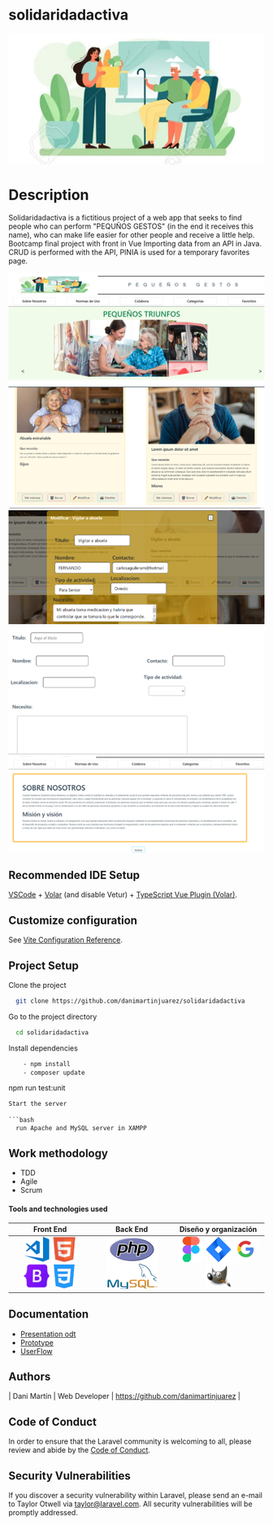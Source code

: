 # solidaridadactiva
![Logo](https://github.com/danimartinjuarez/solidaridadactiva/blob/master/public/logo.png)

# Description

Solidaridadactiva is a fictitious project of a web app that seeks to find people who can perform "PEQUÑOS GESTOS" (in the end it receives this name), who can make life easier for other people and receive a little help.
Bootcamp final project with front in Vue Importing data from an API in Java. CRUD is performed with the API, PINIA is used for a temporary favorites page.


<img src="https://github.com/danimartinjuarez/solidaridadactiva/blob/master/public/Captura.PNG">
<img src="https://github.com/danimartinjuarez/solidaridadactiva/blob/master/public/Captura2.PNG">
<img src="https://github.com/danimartinjuarez/solidaridadactiva/blob/master/public/Captura3.PNG">
<img src="https://github.com/danimartinjuarez/solidaridadactiva/blob/master/public/Captura4.PNG">
<img src="https://github.com/danimartinjuarez/solidaridadactiva/blob/master/public/Captura5.PNG">






## Recommended IDE Setup
[VSCode](https://code.visualstudio.com/) + [Volar](https://marketplace.visualstudio.com/items?itemName=Vue.volar) (and disable Vetur) + [TypeScript Vue Plugin (Volar)](https://marketplace.visualstudio.com/items?itemName=Vue.vscode-typescript-vue-plugin).

## Customize configuration

See [Vite Configuration Reference](https://vitejs.dev/config/).

## Project Setup
Clone the project

```bash
  git clone https://github.com/danimartinjuarez/solidaridadactiva
```

Go to the project directory

```bash
  cd solidaridadactiva
```

Install dependencies

```bash
    - npm install
    - composer update
```
npm run test:unit
```
Start the server

```bash
  run Apache and MySQL server in XAMPP
```


## Work methodology

- TDD
- Agile
- Scrum


#### Tools and technologies used

| Front End | Back End | Diseño y organización | 
| :---: | :---: | :---: |
| <img src="https://github.com/Yelose/Yelose/blob/main/img/vscode.png"> <img src="https://github.com/Yelose/Yelose/blob/main/img/html.png"> <img src="https://github.com/Yelose/Yelose/blob/main/img/bootstrap.png">  <img src="https://github.com/Yelose/Yelose/blob/main/img/css.png"> | <img src="https://github.com/Yelose/Yelose/blob/main/img/php.png">  <img src="https://github.com/Yelose/Yelose/blob/main/img/mysql.png"> | <img src="https://github.com/Yelose/Yelose/blob/main/img/figma.png"> <img src="https://github.com/Yelose/Yelose/blob/main/img/jira.png"> <img src="https://github.com/Yelose/Yelose/blob/main/img/google.png"> <img src="https://github.com/Yelose/Yelose/blob/main/img/gimp.png"> |

## Documentation

- [Presentation odt](https://docs.google.com/presentation/d/14ePyMew0glEfIoLx9BBW2_yYamL_i_vjdrUhxx6aYSA/edit#slide=id.p7)
- [Prototype](https://www.figma.com/file/N1aEOxv3vlwS02602F6HHa/Peque%C3%B1os-Gestos?node-id=0%3A1)
- [UserFlow](https://www.figma.com/file/JMuFA1yBJcCr5RIQYQnuSZ/User-Flow-Peque%C3%B1os-Gestos)


## Authors

| Dani Martín | Web Developer | https://github.com/danimartinjuarez |

## Code of Conduct

In order to ensure that the Laravel community is welcoming to all, please review and abide by the [Code of Conduct](https://laravel.com/docs/contributions#code-of-conduct).

## Security Vulnerabilities

If you discover a security vulnerability within Laravel, please send an e-mail to Taylor Otwell via [taylor@laravel.com](mailto:taylor@laravel.com). All security vulnerabilities will be promptly addressed.


